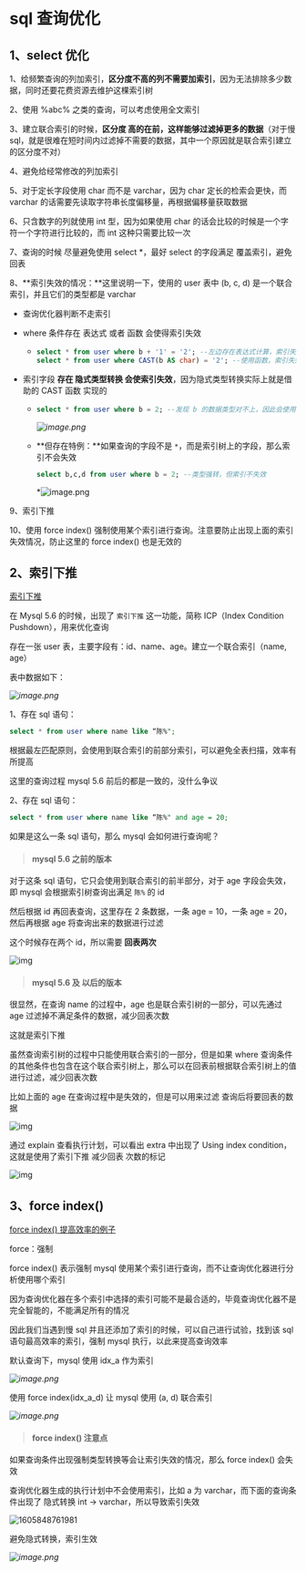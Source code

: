 # sql 查询优化



## 1、select 优化

1、给频繁查询的列加索引，**区分度不高的列不需要加索引**，因为无法排除多少数据，同时还要花费资源去维护这棵索引树

2、使用 %abc% 之类的查询，可以考虑使用全文索引

3、建立联合索引的时候，**区分度 高的在前，这样能够过滤掉更多的数据**（对于慢 sql，就是很难在短时间内过滤掉不需要的数据，其中一个原因就是联合索引建立的区分度不对）

4、避免给经常修改的列加索引

5、对于定长字段使用 char 而不是 varchar，因为 char 定长的检索会更快，而 varchar 的话需要先读取字符串长度偏移量，再根据偏移量获取数据

6、只含数字的列就使用 int 型，因为如果使用 char 的话会比较的时候是一个字符一个字符进行比较的，而 int 这种只需要比较一次

7、查询的时候 尽量避免使用 select *，最好 select 的字段满足 覆盖索引，避免回表

8、**索引失效的情况：**这里说明一下，使用的 user 表中 (b, c, d) 是一个联合索引，并且它们的类型都是 varchar

- 查询优化器判断不走索引

- where 条件存在 表达式 或者 函数 会使得索引失效

  - ```sql
    select * from user where b + '1' = '2';	--左边存在表达式计算，索引失效
    select * from user where CAST(b AS char) = '2';	--使用函数，索引失效
    ```

- 索引字段 **存在 隐式类型转换 会使索引失效**，因为隐式类型转换实际上就是借助的 CAST 函数 实现的

  - ```sql
    select * from user where b = 2;	--发现 b 的数据类型对不上，因此会使用 CAST 函数强转为 int ，索引失效
    ```

    *![image.png](https://pic.leetcode-cn.com/1603877556-FmqHkR-image.png)*

  - **但存在特例：**如果查询的字段不是 `*`，而是索引树上的字段，那么索引不会失效

    ```sql
    select b,c,d from user where b = 2;	--类型强转，但索引不失效
    ```

    *![image.png](https://pic.leetcode-cn.com/1603877237-htTYfA-image.png)

9、索引下推

10、使用 force index() 强制使用某个索引进行查询。注意要防止出现上面的索引失效情况，防止这里的 force index() 也是无效的





## 2、索引下推

[索引下推](https://www.cnblogs.com/Chenjiabing/p/12600926.html)



在 Mysql 5.6 的时候，出现了 `索引下推` 这一功能，简称 ICP（Index Condition Pushdown），用来优化查询



存在一张 user 表，主要字段有：id、name、age。建立一个联合索引（name, age）

表中数据如下：

*![image.png](https://pic.leetcode-cn.com/1605847361-nLJmld-image.png)*



1、存在 sql 语句：

```sql
select * from user where name like “陈%";
```

根据最左匹配原则，会使用到联合索引的前部分索引，可以避免全表扫描，效率有所提高

这里的查询过程 mysql 5.6 前后的都是一致的，没什么争议



2、存在 sql 语句：

```sql
select * from user where name like “陈%" and age = 20;
```

如果是这么一条 sql 语句，那么 mysql 会如何进行查询呢？



> #### mysql 5.6 之前的版本

对于这条 sql 语句，它只会使用到联合索引的前半部分，对于 age 字段会失效，即 mysql 会根据索引树查询出满足 `陈%` 的 id

然后根据 id 再回表查询，这里存在 2 条数据，一条 age = 10，一条 age = 20，然后再根据 age 将查询出来的数据进行过滤

这个时候存在两个 id，所以需要 **回表两次**

![img](https://gitee.com/chenjiabing666/Blog-file/raw/master/%E7%B4%A2%E5%BC%95%E4%B8%8B%E6%8E%A8/1.png)

> #### mysql 5.6 及 以后的版本

很显然，在查询 name 的过程中，age 也是联合索引树的一部分，可以先通过 age 过滤掉不满足条件的数据，减少回表次数

这就是索引下推

虽然查询索引树的过程中只能使用联合索引的一部分，但是如果 where 查询条件的其他条件也包含在这个联合索引树上，那么可以在回表前根据联合索引树上的值进行过滤，减少回表次数

比如上面的 age 在查询过程中是失效的，但是可以用来过滤 查询后将要回表的数据

![img](https://gitee.com/chenjiabing666/Blog-file/raw/master/%E7%B4%A2%E5%BC%95%E4%B8%8B%E6%8E%A8/2.png)



通过 explain 查看执行计划，可以看出 extra 中出现了 Using index condition，这就是使用了索引下推 减少回表 次数的标记

![img](https://gitee.com/chenjiabing666/Blog-file/raw/master/%E7%B4%A2%E5%BC%95%E4%B8%8B%E6%8E%A8/3.png)



## 3、force index()

[force index() 提高效率的例子](https://blog.csdn.net/bruce128/article/details/46777567)

force：强制

force index() 表示强制 mysql 使用某个索引进行查询，而不让查询优化器进行分析使用哪个索引

因为查询优化器在多个索引中选择的索引可能不是最合适的，毕竟查询优化器不是完全智能的，不能满足所有的情况

因此我们当遇到慢 sql 并且还添加了索引的时候，可以自己进行试验，找到该 sql 语句最高效率的索引，强制 mysql 执行，以此来提高查询效率



默认查询下，mysql 使用 idx_a 作为索引

*![image.png](https://pic.leetcode-cn.com/1605848463-guGkla-image.png)*



使用 force index(idx_a_d) 让 mysql 使用 (a, d) 联合索引

*![image.png](https://pic.leetcode-cn.com/1605848593-gSwHqJ-image.png)*



> #### force index() 注意点

如果查询条件出现强制类型转换等会让索引失效的情况，那么 force index() 会失效

查询优化器生成的执行计划中不会使用索引，比如 a 为 varchar，而下面的查询条件出现了 隐式转换 int -> varchar，所以导致索引失效

![1605848761981](C:\Users\蒜头王八\AppData\Roaming\Typora\typora-user-images\1605848761981.png)



避免隐式转换，索引生效

*![image.png](https://pic.leetcode-cn.com/1606400847-kOaybZ-image.png)*